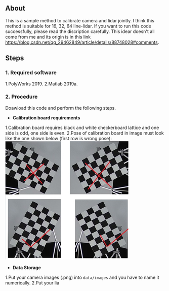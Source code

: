## About ##

This is a sample method to calibrate camera and lidar jointly. I think this method is suitable for 16, 32, 64 line-lidar. If you want to run this code successfully, please read the discription carefully. This idear doesn't all come from me and its origin is in this link https://blog.csdn.net/qq_29462849/article/details/88748028#comments.

## Steps ##

### 1. Required software ###

1.PolyWorks 2019.
2.Matlab 2019a.

### 2. Procedure ###

Doawload this code and perform the following steps.

* **Calibration board requirements**

1.Calibration board requires black and white checkerboard lattice and one side is odd, one side is even.
2.Pose of calibration board in image must look like the one shown below (first row is wrong pose):
![](chessboard.jpg)

* **Data Storage**

1.Put your camera images (.png) into `data/images` and you have to name it numerically.
2.Put your lia







